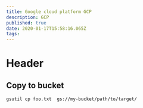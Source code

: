 ```yaml
---
title: Google cloud platform GCP
description: GCP
published: true
date: 2020-01-17T15:58:16.065Z
tags: 
---
```


# Header
## Copy to bucket

```bash
gsutil cp foo.txt  gs://my-bucket/path/to/target/
```